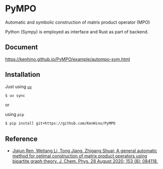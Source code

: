 # PyMPO
Automatic and symbolic construction of matrix product operator (MPO)

Python (Sympy) is employed as interface and Rust as part of backend.

## Document
https://kenhino.github.io/PyMPO/example/autompo-sym.html

## Installation

Just using [`uv`](https://docs.astral.sh/uv/)
```bash
$ uv sync
```

or

using `pip`
```bash
$ pip install git+https://github.com/KenHino/PyMPO
```


## Reference
- [Jiajun Ren, Weitang Li, Tong Jiang, Zhigang Shuai; A general automatic method for optimal construction of matrix product operators using bipartite graph theory. J. Chem. Phys. 28 August 2020; 153 (8): 084118.](https://doi.org/10.1063/5.0018149)
